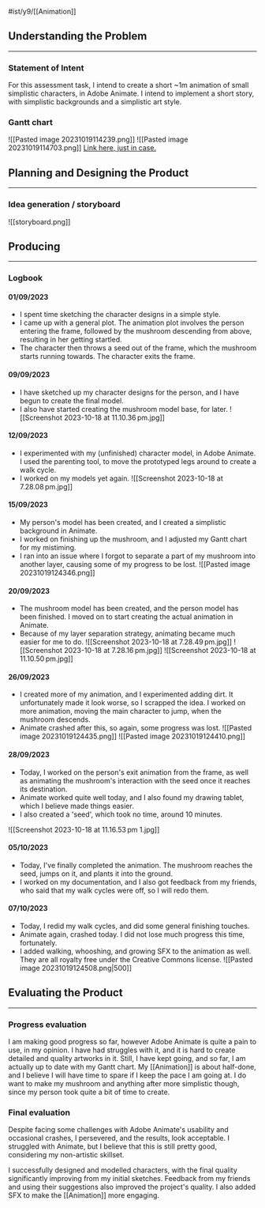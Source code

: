 #ist/y9/[[Animation]]  

## Understanding the Problem
---
### Statement of Intent
For this assessment task, I intend to create a short ~1m animation of small simplistic characters, in Adobe Animate. I intend to implement a short story, with simplistic backgrounds and a simplistic art style. 

### Gantt chart
![[Pasted image 20231019114239.png]]
![[Pasted image 20231019114703.png]]
[Link here, just in case.](https://docs.google.com/spreadsheets/d/1EEJCdPR6NbWoBU7badbbKlhIDn23PeMrXRpjTpyY1GY/edit#gid=0)

## Planning and Designing the Product
---
### Idea generation / storyboard

![[storyboard.png]]


## Producing
---
### Logbook

#### 01/09/2023
- I spent time sketching the character designs in a simple style. 
- I came up with a general plot. The animation plot involves the person entering the frame, followed by the mushroom descending from above, resulting in her getting startled.
- The character then throws a seed out of the frame, which the mushroom starts running towards. The character exits the frame.

#### 09/09/2023
- I have sketched up my character designs for the person, and I have begun to create the final model.
- I also have started creating the mushroom model base, for later.
![[Screenshot 2023-10-18 at 11.10.36 pm.jpg]]
#### 12/09/2023
- I experimented with my (unfinished) character model, in Adobe Animate. I used the parenting tool, to move the prototyped legs around to create a walk cycle.
- I worked on my models yet again.
![[Screenshot 2023-10-18 at 7.28.08 pm.jpg]]

#### 15/09/2023
- My person's model has been created, and I created a simplistic background in Animate.
- I worked on finishing up the mushroom, and I adjusted my Gantt chart for my mistiming.
- I ran into an issue where I forgot to separate a part of my mushroom into another layer, causing some of my progress to be lost.
![[Pasted image 20231019124346.png]]

#### 20/09/2023
- The mushroom model has been created, and the person model has been finished. I moved on to start creating the actual animation in Animate. 
- Because of my layer separation strategy, animating became much easier for me to do.
![[Screenshot 2023-10-18 at 7.28.49 pm.jpg]]
![[Screenshot 2023-10-18 at 7.28.16 pm.jpg]]
![[Screenshot 2023-10-18 at 11.10.50 pm.jpg]]
#### 26/09/2023
- I created more of my animation, and I experimented adding dirt. It unfortunately made it look worse, so I scrapped the idea. I worked on more animation, moving the main character to jump, when the mushroom descends. 
- Animate crashed after this, so again, some progress was lost.
![[Pasted image 20231019124435.png]]
![[Pasted image 20231019124410.png]]
#### 28/09/2023
- Today, I worked on the person's exit animation from the frame, as well as animating the mushroom's interaction with the seed once it reaches its destination. 
- Animate worked quite well today, and I also found my drawing tablet, which I believe made things easier.
- I also created a 'seed', which took no time, around 10 minutes.

![[Screenshot 2023-10-18 at 11.16.53 pm 1.jpg]]

#### 05/10/2023
- Today, I've finally completed the animation. The mushroom reaches the seed, jumps on it, and plants it into the ground.
- I worked on my documentation, and I also got feedback from my friends, who said that my walk cycles were off, so I will redo them.

#### 07/10/2023
- Today, I redid my walk cycles, and did some general finishing touches. 
- Animate again, crashed today. I did not lose much progress this time, fortunately.
- I added walking, whooshing, and growing SFX to the animation as well. They are all royalty free under the Creative Commons license.
![[Pasted image 20231019124508.png|500]]



## Evaluating the Product
---
### Progress evaluation
I am making good progress so far, however Adobe Animate is quite a pain to use, in my opinion. I have had struggles with it, and it is hard to create detailed and quality artworks in it. Still, I have kept going, and so far, I am actually up to date with my Gantt chart. My [[Animation]] is about half-done, and I believe I will have time to spare if I keep the pace I am going at. I do want to make my mushroom and anything after more simplistic though, since my person took quite a bit of time to create.

### Final evaluation
Despite facing some challenges with Adobe Animate's usability and occasional crashes, I persevered, and the results, look acceptable. I struggled with Animate, but I believe that this is still pretty good, considering my non-artistic skillset.

I successfully designed and modelled characters, with the final quality significantly improving from my initial sketches. Feedback from my friends and using their suggestions also improved the project's quality. I also added SFX to make the [[Animation]] more engaging. 




